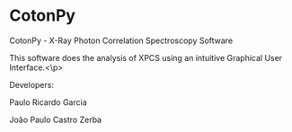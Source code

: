 # CotonPy
CotonPy - X-Ray Photon Correlation Spectroscopy Software

<p> This software does the analysis of XPCS using an intuitive Graphical User Interface.<\p>

Developers: 
<p>Paulo Ricardo Garcia <pauloricardoafg@yahoo.com.br></p>
<p>João Paulo Castro Zerba <joao.p.c.zerba@outlook.com></p>
